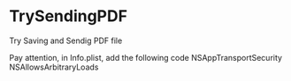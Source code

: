 # TrySendingPDF
Try Saving and Sendig PDF file

Pay attention, in Info.plist, add the following code
    <key>NSAppTransportSecurity</key>
    <dict>
        <key>NSAllowsArbitraryLoads</key>
        <true/>
    </dict>
    
    
